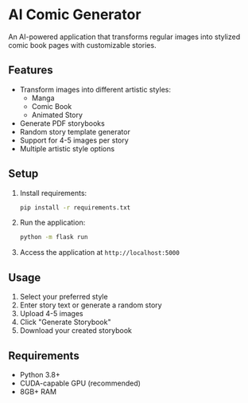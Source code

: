 # AI Comic Generator

An AI-powered application that transforms regular images into stylized comic book pages with customizable stories.

## Features

- Transform images into different artistic styles:
  - Manga
  - Comic Book
  - Animated Story
- Generate PDF storybooks
- Random story template generator
- Support for 4-5 images per story
- Multiple artistic style options

## Setup

1. Install requirements:
   ```bash
   pip install -r requirements.txt
   ```

2. Run the application:
   ```bash
   python -m flask run
   ```

3. Access the application at `http://localhost:5000`

## Usage

1. Select your preferred style
2. Enter story text or generate a random story
3. Upload 4-5 images
4. Click "Generate Storybook"
5. Download your created storybook

## Requirements

- Python 3.8+
- CUDA-capable GPU (recommended)
- 8GB+ RAM 
